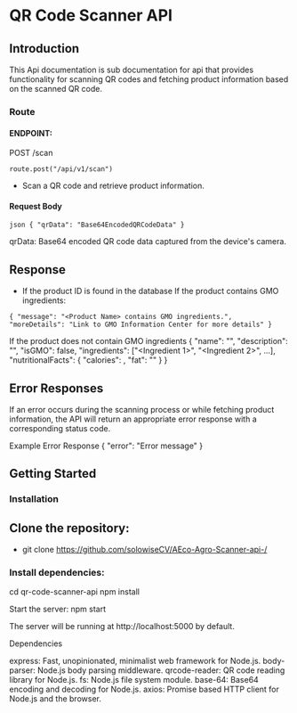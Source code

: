 

# QR Code Scanner API

## Introduction 
This Api documentation is sub documentation for api that provides functionality for scanning QR codes and fetching product information based on the scanned QR code.



### Route

#### ENDPOINT: 
POST /scan

`route.post("/api/v1/scan")`

- Scan a QR code and retrieve product information.

#### Request Body

``json
{
  "qrData": "Base64EncodedQRCodeData"
} ``

qrData: Base64 encoded QR code data captured from the device's camera.

 ## Response
 - If the product ID is found in the database
  If the product contains GMO ingredients:

`{
  "message": "<Product Name> contains GMO ingredients.",
  "moreDetails": "Link to GMO Information Center for more details"
}`

If the product does not contain GMO ingredients
 {
  "name": "<Product Name>",
  "description": "<Product Description>",
  "isGMO": false,
  "ingredients": ["<Ingredient 1>", "<Ingredient 2>", ...],
  "nutritionalFacts": {
    "calories": <Calories>,
    "fat": "<Fat Content>"
  }
}

## Error Responses

If an error occurs during the scanning process or while fetching product information, the API will return an appropriate error response with a corresponding status code.

Example Error Response
{
  "error": "Error message"
}



## Getting Started

### Installation

## Clone the repository: 
- git clone https://github.com/solowiseCV/AEco-Agro-Scanner-api-/

### Install dependencies:

cd qr-code-scanner-api
npm install

Start the server:
  npm start

 The server will be running at http://localhost:5000 by default.

 Dependencies

  express: Fast, unopinionated, minimalist web framework for Node.js.
  body-parser: Node.js body parsing middleware.
  qrcode-reader: QR code reading library for Node.js.
  fs: Node.js file system module.
  base-64: Base64 encoding and decoding for Node.js.
  axios: Promise based HTTP client for Node.js and the browser.

